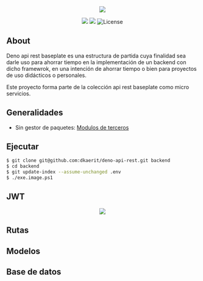 <center><img src="https://i.imgur.com/GtgLBvg.png"></center>

<p align="center">
<img src="https://img.shields.io/github/commit-activity/y/dkaerit/deno-api-rest?color=17a8c8">
<img src="https://img.shields.io/github/downloads/dkaerit/deno-api-rest/total?color=17a8c8">
<img src="https://img.shields.io/badge/license-MIT-17a8c8" alt="License">
</p>

## About

Deno api rest baseplate es una estructura de partida cuya finalidad sea darle uso para ahorrar tiempo en la implementación de un backend con dicho framewrok, en una intención de ahorrar tiempo o bien para proyectos de uso didácticos o personales. 

Este proyecto forma parte de la colección api rest baseplate como micro servicios.

## Generalidades
  * Sin gestor de paquetes: [Modulos de terceros](https://deno.land/x)

## Ejecutar

```bash
$ git clone git@github.com:dkaerit/deno-api-rest.git backend
$ cd backend
$ git update-index --assume-unchanged .env
$ ./exe.image.ps1
```

## JWT
<center><img src="https://user-images.githubusercontent.com/24440929/150577653-5b4bf9bb-18a7-4bd0-a3d9-7c5428c8518c.png"></center>

## Rutas

## Modelos

## Base de datos
